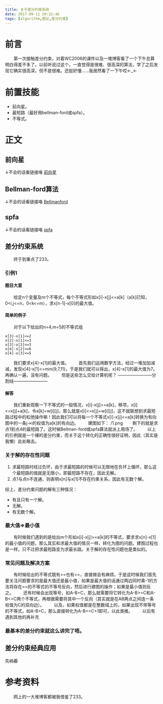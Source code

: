 ```yaml
---
title: 关于差分约束系统
date: 2017-09-11 20:32:46
tags: [algorithm,图论,差分约束]
---
```

# 前言
　　第一次接触差分约束，对着WC2006的课件以及一堆博客看了一个下午总算明白得差不多了。以前听说过这个，一直觉得是很难、很高深的算法，学了之后发现它确实很高深，但不是很难。还挺好懂……我居然看了一下午哎←_←
<!--more-->
# 前置技能
- 前向星。
- 最短路（最好用bellman-ford或spfa）。
- 不等式。

# 正文
## 前向星
↓不会的话看链接咯
[前向星](https://skphetz.github.io/2017/09/11/%E5%89%8D%E5%90%91%E6%98%9F/)

## Bellman-ford算法
↓不会的话看链接咯
[Bellmanford](https://skphetz.github.io/2017/09/11/Bellmanford/)

## spfa
↓不会的话看链接咯
[spfa](https://skphetz.github.io/2017/09/11/spfa/)

## 差分约束系统
　　终于到重点了233。

### 引例1
#### 题目大意
　　给定n个变量及m个不等式，每个不等式形如x[i]-x[j]<=a[k]（a[k]已知，0<i,j<=n，0<k<=m），求x[n-1]-x[0]的最大值。
#### 简单的例子
　　对于以下给出的n=4,m=5的不等式组
```
x[3]-x[1]<=2
x[2]-x[1]<=3
x[3]-x[2]<=3
x[4]-x[2]<=6
x[4]-x[3]<=5
```
　　我们要求x[4]-x[1]的最大值。
　　首先我们运用数学方法，经过一堆加加减减，发现x[4]-x[1]<=min{9,7,11}，于是我们就可以得出，x[4]-x[1]的最大值为7。再确认一遍，没有问题。
　　但是这些怎么交给计算机呢？
————————分割线————————
#### 解答
　　我们重新观察一下不等式的一般情况，x[i]-x[j]>=a[k]，移项，x[i]<=x[j]+a[k]，令a[k]=w[i][j]，那么就是x[i]<=x[j]+w[i][j]，这不就联想到求最短路过程中的松弛操作嘛！因此我们可以将每一个不等式x[i]-x[j]<=a[k]转换为有向图中的一条j->i的权值为a[k]的有向边。
　　建图如下：
/1.png
　　剩下的就是求点1到点4的最短路了。这时候Bellman-ford或spfa算法就派上用场了。
　　以上的引例就是一个裸的差分约束，而关于这个转化的正确性很好证明，因此（其实是我懒）此处略去。

### 关于解的存在性问题
1. 求最短路时经过负环，由于求最短路的时候可以无限地在负环上循环，那么这个最短路的值就是无限小，即最短路不存在，因此无解。
2. 点1与点n不连通，则表明x[n]与x[1]不存在约束关系，因此有无数个解。

综上，差分约束问题的解有三种情况：
- 有且只有一个解。
- 无解。
- 有无数个解。

### 最大值=>最小值
　　有时候我们遇到的是给出m个形如x[i]-x[j]>=a[k]的不等式，要求求x[n]-x[1]的最小值的问题，那么其实和求最大值的情况一样，转化为图的问题。建图过程也是一样，只不过把求最短路变为求最长路。关于解的存在性问题也是类似的。

### 常见问题及解决方案
　　有时候给出的不等式既有>=也有<=，直接做会有麻烦。于是这时候我们首先要关注问题要求的是最大值还是最小值，如果是最大值的话通过两边同时乘-1的方法将存在>=的不等式的不等号反向，然后进行建图的操作；如果是最小值则反之。
　　还有时候会出现等号，如A-B=C，那么就需要将它转化为A-B>=C和A-B<=C两个不等式，再根据需要将其中一个反向（其实就是在AB两点之间连一条权值为C的双向边）。
　　以及，如果权值都是在整数域上的，如果出现不带等号的不等式，如A-B>C，那么直接转化为A-B>=C+1即可，以此类推。
　　以后有遇到其他的再补充
### 最基本的差分约束就这么讲完了唔。

## 差分约束经典应用
~~先坑着~~

# 参考资料
　　网上的一大堆博客都被我借鉴了233。
